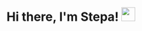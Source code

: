 <h1 align="center">
  Hi there, I'm Stepa!
  <img src="https://github.com/blackcater/blackcater/raw/main/images/Hi.gif" height="32"/>
</h1>
